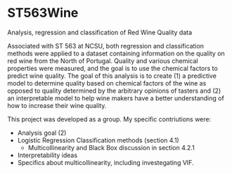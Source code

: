 # ST563Wine
Analysis, regression and classification of Red Wine Quality data 

Associated with ST 563 at NCSU, both regression and classification methods were applied to a dataset containing information on the quality on red wine from the North of Portugal. Quality and various chemical properties were measured, and the goal is to use the chemical factors to predict wine quality.
The goal of this analysis is to create (1) a predictive model to determine quality based on chemical factors of the wine as opposed to quality determined by the arbitrary opinions of tasters and (2) an interpretable model to help wine makers have a better understanding of how to increase their wine quality.

This project was developed as a group. My specific contriutions were: 
+ Analysis goal (2)
+ Logistic Regression Classification methods (section 4.1)
  + Multicollinearity and Black Box discussion in section 4.2.1 
+ Interpretability ideas 
+ Specifics about multicollinearity, including investegating VIF. 
